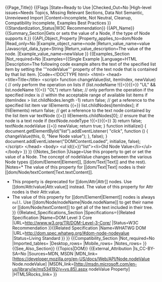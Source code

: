 {{Page_Title}}
{{Flags
|State=Ready to Use
|Checked_Out=No
|High-level issues=Needs Topics, Missing Relevant Sections, Data Not Semantic, Unreviewed Import
|Content=Incomplete, Not Neutral, Cleanup, Compatibility Incomplete, Examples Best Practices
}}
{{Standardization_Status|W3C Recommendation}}
{{API_Name}}
{{Summary_Section|Gets or sets the value of a Node, if the type of Node supports it.}}
{{API_Object_Property
|Property_applies_to=dom/Node
|Read_only=No
|Example_object_name=node
|Return_value_name=value
|Javascript_data_type=String
|Return_value_description=The value of the node.
|Example_value_name=newValue
}}
{{Examples_Section
|Not_required=No
|Examples={{Single Example
|Language=HTML
|Description=The following code example alters the text of the specified list item by setting the '''nodeValue''' property of the text node that is contained by that list item.
|Code=&lt;!DOCTYPE html&gt;
&lt;html&gt;
&lt;head&gt;
&lt;title&gt;Title&lt;/title&gt;
&lt;script&gt;
function changeValue(list, itemIndex, newValue){
   // only perform the operation on lists
   if (list.nodeName !{{=}}{{=}} "UL" &amp;&amp; list.nodeName !{{=}} "OL")
      return false;
   // only perform the operation if the specified index is 
   // within the acceptable range of available list items
   if (itemIndex &gt; list.childNodes.length -1)
      return false;
   // get a reference to the specified list item
   var liElements {{=}} list.childNodes[itemIndex];
   if (!liElements)
      return false;
   // get a reference to the text node contained by the list item
   var textNode {{=}} liElements.childNodes[0];
   // ensure that the node is a text node
   if (textNode.nodeType !{{=}}{{=}} 3)
      return false;
   textNode.nodeValue {{=}} newValue;
   return true;
}
function initialize() {
  document.getElementById("list").addEventListener(
    "click",
    function () {
     changeValue(this, 0, "New Node value");
    },
    false);
}
document.addEventListener("DOMContentLoaded", initialize, false);
&lt;/script&gt;
&lt;/head&gt;
&lt;body&gt;
&lt;ul id{{=}}"list"&gt;&lt;li&gt;Old Node Value&lt;/li&gt;&lt;/ul&gt;
&lt;/body&gt;
}}
}}
{{Notes_Section
|Usage=Use this property to get or set the value of a Node. The concept of nodeValue changes between the various Node types ([[dom/Element|Element]], [[dom/Text|Text]] and the rest).
|Notes=* The value of this property for [[dom/Text|Text] nodes is their [[dom/Node/textContent|Text.textContent]].
* This property is deprecated for [[dom/Attr|Attr]] nodes. Use [[dom/Attr/value|Attr.value]] instead. The value of this property for Attr nodes is their Attr.value.
* The value of this property for [[dom/Element|Element]] nodes is always <code>null</code>. Use [[dom/Node/nodeName|Node.nodeName]] to get their name or [[dom/Node/textContent]] to get all of the text included in their tree.
}}
{{Related_Specifications_Section
|Specifications={{Related Specification
|Name=DOM Level 3 Core
|URL=http://www.w3.org/TR/DOM-Level-3-Core/
|Status=W3C Recommendation
}}{{Related Specification
|Name=WHATWG DOM
|URL=http://dom.spec.whatwg.org/#dom-node-nodevalue
|Status=Living Standard
}}
}}
{{Compatibility_Section
|Not_required=No
|Imported_tables=
|Desktop_rows=
|Mobile_rows=
|Notes_rows=
}}
{{See_Also_Section}}
{{Topics|DOM}}
{{External_Attribution
|Is_CC-BY-SA=No
|Sources=MDN, MSDN
|MDN_link=[https://developer.mozilla.org/en-US/docs/Web/API/Node.nodeValue Node.nodeValue]
|MSDN_link=[http://msdn.microsoft.com/en-us/library/ie/ms534192(v=vs.85).aspx nodeValue Property]
|HTML5Rocks_link=
}}